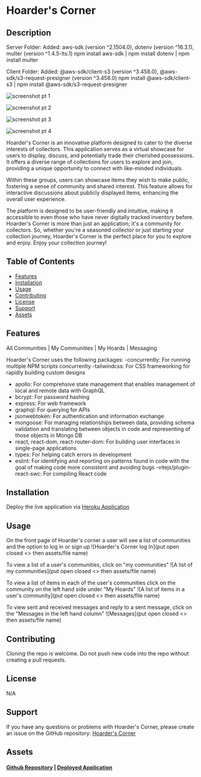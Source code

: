 # Hoarder's Corner

## Description

Server Folder:
Added: aws-sdk (version ^2.1504.0), dotenv (version ^16.3.1), multer (version ^1.4.5-lts.1)
npm install aws-sdk | npm install dotenv | npm install multer

Client Folder:
Added: @aws-sdk/client-s3 (version ^3.458.0), @aws-sdk/s3-request-presigner (version ^3.458.0)
npm install @aws-sdk/client-s3 | npm install @aws-sdk/s3-request-presigner

![screenshot pt 1](https://github.com/pmastropolo/hoarders-corner/assets/135174286/2d835f68-dae7-4943-90f8-0e1414a50a2e)

![screenshot pt 2](https://github.com/pmastropolo/hoarders-corner/assets/135174286/740fd8b0-0e04-4a3b-9dbe-f91a22149bd0)

![screenshot pt 3](https://github.com/pmastropolo/hoarders-corner/assets/135174286/0c0ff46a-922b-4bd6-a16e-57aa55175918)

![screenshot pt 4](https://github.com/pmastropolo/hoarders-corner/assets/135174286/ff366a4b-dd37-48a2-8de3-8793f929a0bd)


Hoarder's Corner is an innovative platform designed to cater to the diverse interests of collectors. This application serves as a virtual showcase for users to display, discuss, and potentially trade their cherished possessions. It offers a diverse range of collections for users to explore and join, providing a unique opportunity to connect with like-minded individuals.

Within these groups, users can showcase items they wish to make public, fostering a sense of community and shared interest. This feature allows for interactive discussions about publicly displayed items, enhancing the overall user experience.

The platform is designed to be user-friendly and intuitive, making it accessible to even those who have never digitally tracked inventory before. Hoarder's Corner is more than just an application; it's a community for collectors. So, whether you're a seasoned collector or just starting your collection journey, Hoarder's Corner is the perfect place for you to explore and enjoy. Enjoy your collection journey!

## Table of Contents

- [Features](#features)
- [Installation](#installation)
- [Usage](#usage)
- [Contributing](#contributing)
- [License](#license)
- [Support](#support)
- [Assets](#assets)

## Features

All Communities | My Communities | My Hoards | Messaging

Hoarder's Corner uses the following packages:
-concurrently: For running multiple NPM scripts concurrenlty
-tailwindcss: For CSS frameworking for rapidly building custom designs

- apollo: For comprehsive state management that enables management of local and remote data with GraphQL
- bcrypt: For password hashing
- express: For web framework
- graphql: For querying for APIs
- jsonwebtoken: For authentication and information exchange
- mongoose: For managing relationships between data, providing schema validation and translating between objects in code and representing of those objects in Mongo DB
- react, react-dom, react-router-dom: For building user interfaces in single-page applications
- types: For helping catch errors in development
- eslint: For identifying and reporting on patterns found in code with the goal of making code more consistent and avoiding bugs
  -vitejs/plugin-react-swc: For compiling React code

## Installation

Deploy the live application via [Heroku Application](https://smell-o-scope-fing-longer-8a61e2b82a17.herokuapp.com/)

## Usage

On the front page of Hoarder's corner a user will see a list of communities and the option to log in or sign up
![Hoarder's Corner log In](put open closed <> then assets/file name)

To view a list of a user's communities, click on "my communities"
![A list of my communities](put open closed <> then assets/file name)

To view a list of items in each of the user's communities click on the community on the left hand side under "My Hoards"
![A list of items in a user's community](put open closed <> then assets/file name)

To view sent and received messages and reply to a sent message, click on the "Messages in the left hand column"
![Messages](put open closed <> then assets/file name)

## Contributing

Cloning the repo is welcome. Do not push new code into the repo without creating a pull requests.

## License

N/A

## Support

If you have any questions or problems with Hoarder's Corner, please create an issue on the GitHub repository: [Hoarder's Corner](https://github.com/jsgunn22/smell-o-scope)

## Assets

#### [Github Repository](https://github.com/jsgunn22/smell-o-scope) | [Deployed Application](https://smell-o-scope-fing-longer-8a61e2b82a17.herokuapp.com/)
